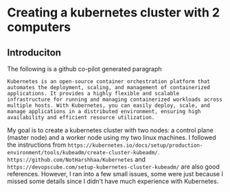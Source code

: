 # Creating a kubernetes cluster with 2 computers

## Introduciton

The following is a github co-pilot generated paragraph

```
Kubernetes is an open-source container orchestration platform that automates the deployment, scaling, and management of containerized applications. It provides a highly flexible and scalable infrastructure for running and managing containerized workloads across multiple hosts. With Kubernetes, you can easily deploy, scale, and manage applications in a distributed environment, ensuring high availability and efficient resource utilization.

```

My goal is to create a kubernetes cluster with two nodes: a control plane (master node) and a worker node using my two linux machines. I followed the instructions from `https://kubernetes.io/docs/setup/production-environment/tools/kubeadm/create-cluster-kubeadm/`. `https://github.com/NotHarshhaa/Kubernetes` and `https://devopscube.com/setup-kubernetes-cluster-kubeadm/` are also good references. However, I ran into a few small issues, some were just because I missed some details since I didn't have much experience with Kubernetes. 



 